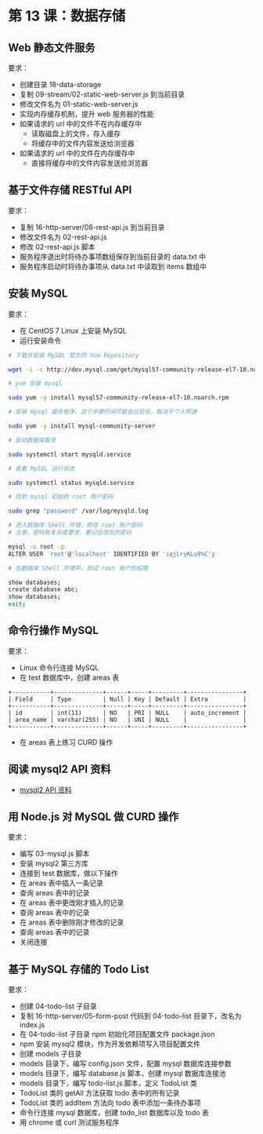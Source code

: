 # 第 13 课：数据存储

##  Web 静态文件服务

要求：
- 创建目录 18-data-storage
- 复制 09-stream/02-static-web-server.js 到当前目录
- 修改文件名为 01-static-web-server.js
- 实现内存缓存机制，提升 web 服务器的性能
- 如果请求的 url 中的文件不在内存缓存中
  - 读取磁盘上的文件，存入缓存
  - 将缓存中的文件内容发送给浏览器
- 如果请求的 url 中的文件在内存缓存中
  - 直接将缓存中的文件内容发送给浏览器

## 基于文件存储 RESTful API

要求：
- 复制 16-http-server/08-rest-api.js 到当前目录
- 修改文件名为 02-rest-api.js
- 修改 02-rest-api.js 脚本
- 服务程序退出时将待办事项数组保存到当前目录的 data.txt 中
- 服务程序启动时将待办事项从 data.txt 中读取到 items 数组中

## 安装 MySQL

要求：
- 在 CentOS 7 Linux 上安装 MySQL
- 运行安装命令

```bash
# 下载并安装 MySQL 官方的 Yum Repository

wget -i -c http://dev.mysql.com/get/mysql57-community-release-el7-10.noarch.rpm

# yum 安装 mysql

sudo yum -y install mysql57-community-release-el7-10.noarch.rpm

# 安装 mysql 服务程序，这个步骤时间可能会比较长，取决于个人网速

sudo yum -y install mysql-community-server

# 启动数据库服务

sudo systemctl start mysqld.service

# 查看 MySQL 运行状态

sudo systemctl status mysqld.service

# 找到 mysql 初始的 root 用户密码

sudo grep "password" /var/log/mysqld.log

# 进入数据库 Shell 环境，修改 root 账户密码
# 注意，密码有复杂度要求，要记住改后的密码

mysql -u root -p
ALTER USER 'root'@'localhost' IDENTIFIED BY 'iqjLryKLu9%C';

# 在数据库 Shell 环境中，测试 root 账户的权限

show databases;
create database abc;
show databases;
exit;
```

## 命令行操作 MySQL

要求：
- Linux 命令行连接 MySQL
- 在 test 数据库中，创建 areas 表
```
+-----------+--------------+------+-----+---------+----------------+
| Field     | Type         | Null | Key | Default | Extra          |
+-----------+--------------+------+-----+---------+----------------+
| id        | int(11)      | NO   | PRI | NULL    | auto_increment |
| area_name | varchar(255) | NO   | UNI | NULL    |                |
+-----------+--------------+------+-----+---------+----------------+
```
- 在 areas 表上练习 CURD 操作

## 阅读 mysql2 API 资料

- [mysql2 API 资料](https://www.npmjs.com/package/mysql2)

## 用 Node.js 对 MySQL 做 CURD 操作

要求：
- 编写 03-mysql.js 脚本
- 安装 mysql2 第三方库
- 连接到 test 数据库，做以下操作
- 在 areas 表中插入一条记录
- 查询 areas 表中的记录
- 在 areas 表中更改刚才插入的记录
- 查询 areas 表中的记录
- 在 areas 表中删除刚才修改的记录
- 查询 areas 表中的记录
- 关闭连接

## 基于 MySQL 存储的 Todo List

要求：
- 创建 04-todo-list 子目录
- 复制 16-http-server/05-form-post 代码到 04-todo-list 目录下，改名为 index.js
- 在 04-todo-list 子目录 npm 初始化项目配置文件 package.json
- npm 安装 mysql2 模块，作为开发依赖项写入项目配置文件
- 创建 models 子目录
- models 目录下，编写 config.json 文件，配置 mysql 数据库连接参数
- models 目录下，编写 database.js 脚本，创建 mysql 数据库连接池
- models 目录下，编写 todo-list.js 脚本，定义 TodoList 类
- TodoList 类的 getAll 方法获取 todo 表中的所有记录
- TodoList 类的 addItem 方法向 todo 表中添加一条待办事项
- 命令行连接 mysql 数据库，创建 todo_list 数据库以及 todo 表
- 用 chrome 或 curl 测试服务程序
